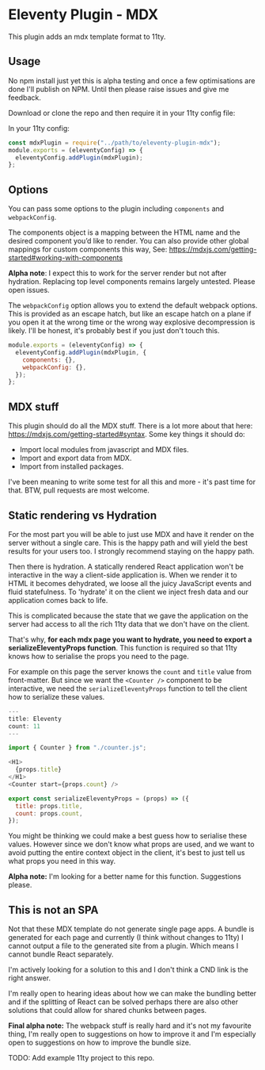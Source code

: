# Eleventy Plugin - MDX

This plugin adds an mdx template format to 11ty.

## Usage

No npm install just yet this is alpha testing and once a few optimisations are done I'll publish on NPM. Until then please raise issues and give me feedback.

Download or clone the repo and then require it in your 11ty config file:

In your 11ty config:

```js
const mdxPlugin = require("../path/to/eleventy-plugin-mdx");
module.exports = (eleventyConfig) => {
  eleventyConfig.addPlugin(mdxPlugin);
};
```

## Options

You can pass some options to the plugin including `components` and `webpackConfig`.

The components object is a mapping between the HTML name and the desired component you’d like to render. You can also provide other global mappings for custom components this way, See: https://mdxjs.com/getting-started#working-with-components

**Alpha note**: I expect this to work for the server render but not after hydration. Replacing top level components remains largely untested. Please open issues.

The `webpackConfig` option allows you to extend the default webpack options. This is provided as an escape hatch, but like an escape hatch on a plane if you open it at the wrong time or the wrong way explosive decompression is likely. I'll be honest, it's probably best if you just don't touch this.

```js
module.exports = (eleventyConfig) => {
  eleventyConfig.addPlugin(mdxPlugin, {
    components: {},
    webpackConfig: {},
  });
};
```

## MDX stuff

This plugin should do all the MDX stuff. There is a lot more about that here: https://mdxjs.com/getting-started#syntax. Some key things it should do:

- Import local modules from javascript and MDX files.
- Import and export data from MDX.
- Import from installed packages.

I've been meaning to write some test for all this and more - it's past time for that. BTW, pull requests are most welcome.

## Static rendering vs Hydration

For the most part you will be able to just use MDX and have it render on the server without a single care. This is the happy path and will yield the best results for your users too. I strongly recommend staying on the happy path.

Then there is hydration. A statically rendered React application won't be interactive in the way a client-side application is. When we render it to HTML it becomes dehydrated, we loose all the juicy JavaScript events and fluid statefulness. To 'hydrate' it on the client we inject fresh data and our application comes back to life.

This is complicated because the state that we gave the application on the server had access to all the rich 11ty data that we don't have on the client.

That's why, **for each mdx page you want to hydrate, you need to export a serializeEleventyProps function**. This function is required so that 11ty knows how to serialise the props you need to the page.

For example on this page the server knows the `count` and `title` value from front-matter. But since we want the `<Counter />` component to be interactive, we need the `serializeEleventyProps` function to tell the client how to serialize these values.

```js
---
title: Eleventy
count: 11
---

import { Counter } from "./counter.js";

<H1>
  {props.title}
</H1>
<Counter start={props.count} />

export const serializeEleventyProps = (props) => ({
  title: props.title,
  count: props.count,
});
```

You might be thinking we could make a best guess how to serialise these values. However since we don't know what props are used, and we want to avoid putting the entire context object in the client, it's best to just tell us what props you need in this way.

**Alpha note:** I'm looking for a better name for this function. Suggestions please.

## This is not an SPA

Not that these MDX template do not generate single page apps. A bundle is generated for each page and currently (I think without changes to 11ty) I cannot output a file to the generated site from a plugin. Which means I cannot bundle React separately.

I'm actively looking for a solution to this and I don't think a CND link is the right answer.

I'm really open to hearing ideas about how we can make the bundling better and if the splitting of React can be solved perhaps there are also other solutions that could allow for shared chunks between pages.

**Final alpha note:** The webpack stuff is really hard and it's not my favourite thing, I'm really open to suggestions on how to improve it and I'm especially open to suggestions on how to improve the bundle size.

TODO: Add example 11ty project to this repo.
